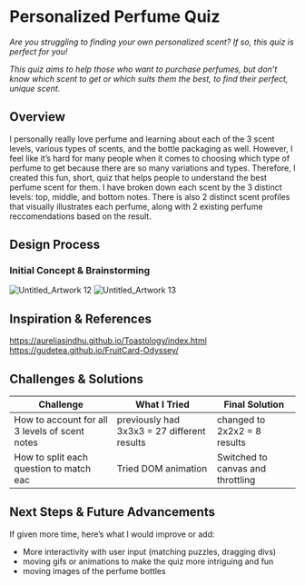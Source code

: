 # Personalized Perfume Quiz  
_Are you struggling to finding your own personalized scent? If so, this quiz is perfect for you!_

_This quiz aims to help those who want to purchase perfumes, but don’t know which scent to get or which suits them the best, to find their perfect, unique scent._


## Overview  

I personally really love perfume and learning about each of the 3 scent levels, various types of scents, and the bottle packaging as well.
However, I feel like it’s hard for many people when it comes to choosing which type of perfume to get because there are so many variations and types. 
Therefore, I created this fun, short, quiz that helps people to understand the best perfume scent for them. I have broken down each scent by the 3 distinct levels: top, middle, and bottom notes. 
There is also 2 distinct scent profiles that visually illustrates each perfume, along with 2 existing perfume reccomendations based on the result.


## Design Process

### Initial Concept & Brainstorming  
![Untitled_Artwork 12](https://github.com/user-attachments/assets/34290873-3258-4d0d-bf4d-f67249aa1949)
![Untitled_Artwork 13](https://github.com/user-attachments/assets/bd01c850-e088-43f0-915c-d08f11051800)

## Inspiration & References
https://aureliasindhu.github.io/Toastology/index.html
https://gudetea.github.io/FruitCard-Odyssey/ 

## Challenges & Solutions

| Challenge | What I Tried | Final Solution |
|----------|----------------|----------------|
| How to account for all 3 levels of scent notes | previously had 3x3x3 = 27 different results | changed to 2x2x2 = 8 results |
| How to split each question to match eac | Tried DOM animation | Switched to canvas and throttling |


## Next Steps & Future Advancements

If given more time, here’s what I would improve or add:
- More interactivity with user input (matching puzzles, dragging divs)
- moving gifs or animations to make the quiz more intriguing and fun
- moving images of the perfume bottles


